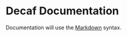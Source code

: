 # Decaf Documentation

Documentation will use the [Markdown](http://daringfireball.net/projects/markdown/) syntax.


